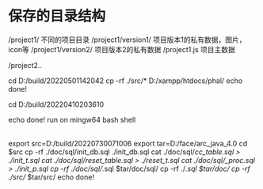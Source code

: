 # 保存的目录结构

/project1/ 不同的项目目录
/project1/version1/ 项目版本1的私有数据，图片，icon等
/project1/version2/ 项目版本2的私有数据
/project1.js 项目主数据

/project2..


cd D:/build/20220501142042
cp -rf ./src/*  D:/xampp/htdocs/phal/
echo done!

cd D:/build/20220410203610

echo done!
run on mingw64 bash shell

\
export src=D:/build/20220730071006
export tar=D:/face/arc_java_4.0
cd $src
cp -rf ./doc/sql/init_db.sql  ./init_db.sql
cat ./doc/sql/*cc_table.sql > ./init_t.sql
cat ./doc/sql/*reset_table.sql > ./reset_t.sql
cat ./doc/sql/*_proc.sql > ./init_p.sql
cp -rf ./doc/sql/*.sql  $tar/doc/sql/
cp -rf ./*.sql  $tar/doc/
cp -rf ./src/*  $tar/src/
echo done!